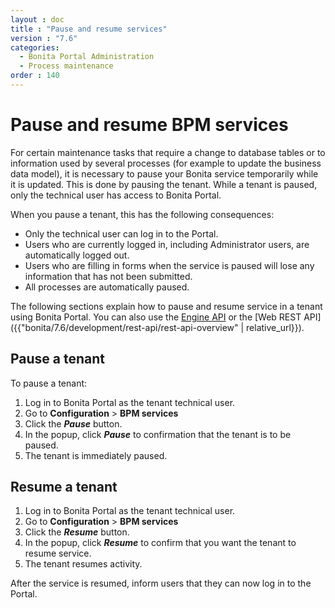 ```yaml
---
layout : doc
title : "Pause and resume services"
version : "7.6"
categories:
  - Bonita Portal Administration
  - Process maintenance
order : 140
---
```

# Pause and resume BPM services

For certain maintenance tasks that require a change to database tables or to information used by several processes (for example to update the business data model), it is necessary to pause your Bonita service temporarily while it is updated. This is done by pausing the tenant. 
While a tenant is paused, only the technical user has access to Bonita Portal.

When you pause a tenant, this has the following consequences:

* Only the technical user can log in to the Portal.
* Users who are currently logged in, including Administrator users, are automatically logged out.
* Users who are filling in forms when the service is paused will lose any information that has not been submitted.
* All processes are automatically paused.

The following sections explain how to pause and resume service in a tenant using Bonita Portal. You can also use the [Engine API](http://documentation.bonitasoft.com/javadoc/api/{{page.version}}/index.html) or the [Web REST API]({{"bonita/7.6/development/rest-api/rest-api-overview" | relative_url}}).

## Pause a tenant

To pause a tenant:

1. Log in to Bonita Portal as the tenant technical user.
2. Go to **Configuration** \> **BPM services**
3. Click the **_Pause_** button.
4. In the popup, click **_Pause_** to confirmation that the tenant is to be paused.
5. The tenant is immediately paused.

## Resume a tenant

1. Log in to Bonita Portal as the tenant technical user.
2. Go to **Configuration** \> **BPM services**
3. Click the **_Resume_** button.
4. In the popup, click **_Resume_** to confirm that you want the tenant to resume service.
5. The tenant resumes activity.

After the service is resumed, inform users that they can now log in to the Portal.